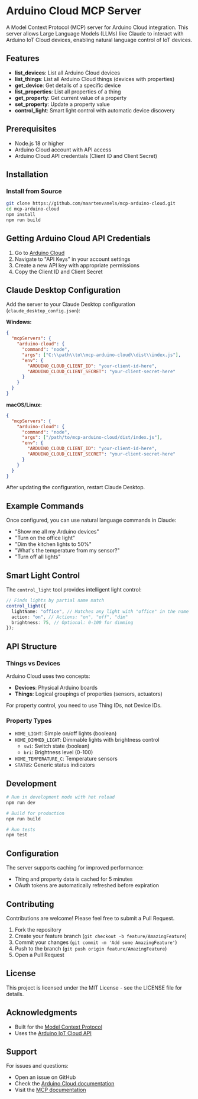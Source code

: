 # Arduino Cloud MCP Server

A Model Context Protocol (MCP) server for Arduino Cloud integration. This server allows Large Language Models (LLMs) like Claude to interact with Arduino IoT Cloud devices, enabling natural language control of IoT devices.

## Features

- **list_devices**: List all Arduino Cloud devices
- **list_things**: List all Arduino Cloud things (devices with properties)
- **get_device**: Get details of a specific device
- **list_properties**: List all properties of a thing
- **get_property**: Get current value of a property
- **set_property**: Update a property value
- **control_light**: Smart light control with automatic device discovery

## Prerequisites

- Node.js 18 or higher
- Arduino Cloud account with API access
- Arduino Cloud API credentials (Client ID and Client Secret)

## Installation

### Install from Source

```bash
git clone https://github.com/maartenvanels/mcp-arduino-cloud.git
cd mcp-arduino-cloud
npm install
npm run build
```

## Getting Arduino Cloud API Credentials

1. Go to [Arduino Cloud](https://app.arduino.cc)
2. Navigate to "API Keys" in your account settings
3. Create a new API key with appropriate permissions
4. Copy the Client ID and Client Secret

## Claude Desktop Configuration

Add the server to your Claude Desktop configuration (`claude_desktop_config.json`):

**Windows:**
```json
{
  "mcpServers": {
    "arduino-cloud": {
      "command": "node",
      "args": ["C:\\path\\to\\mcp-arduino-cloud\\dist\\index.js"],
      "env": {
        "ARDUINO_CLOUD_CLIENT_ID": "your-client-id-here",
        "ARDUINO_CLOUD_CLIENT_SECRET": "your-client-secret-here"
      }
    }
  }
}
```

**macOS/Linux:**
```json
{
  "mcpServers": {
    "arduino-cloud": {
      "command": "node",
      "args": ["/path/to/mcp-arduino-cloud/dist/index.js"],
      "env": {
        "ARDUINO_CLOUD_CLIENT_ID": "your-client-id-here",
        "ARDUINO_CLOUD_CLIENT_SECRET": "your-client-secret-here"
      }
    }
  }
}
```

After updating the configuration, restart Claude Desktop.

## Example Commands

Once configured, you can use natural language commands in Claude:

- "Show me all my Arduino devices"
- "Turn on the office light"
- "Dim the kitchen lights to 50%"
- "What's the temperature from my sensor?"
- "Turn off all lights"

## Smart Light Control

The `control_light` tool provides intelligent light control:

```typescript
// Finds lights by partial name match
control_light({
  lightName: "office", // Matches any light with "office" in the name
  action: "on", // Actions: "on", "off", "dim"
  brightness: 75, // Optional: 0-100 for dimming
});
```

## API Structure

### Things vs Devices

Arduino Cloud uses two concepts:

- **Devices**: Physical Arduino boards
- **Things**: Logical groupings of properties (sensors, actuators)

For property control, you need to use Thing IDs, not Device IDs.

### Property Types

- `HOME_LIGHT`: Simple on/off lights (boolean)
- `HOME_DIMMED_LIGHT`: Dimmable lights with brightness control
  - `swi`: Switch state (boolean)
  - `bri`: Brightness level (0-100)
- `HOME_TEMPERATURE_C`: Temperature sensors
- `STATUS`: Generic status indicators

## Development

```bash
# Run in development mode with hot reload
npm run dev

# Build for production
npm run build

# Run tests
npm test
```

## Configuration

The server supports caching for improved performance:

- Thing and property data is cached for 5 minutes
- OAuth tokens are automatically refreshed before expiration

## Contributing

Contributions are welcome! Please feel free to submit a Pull Request.

1. Fork the repository
2. Create your feature branch (`git checkout -b feature/AmazingFeature`)
3. Commit your changes (`git commit -m 'Add some AmazingFeature'`)
4. Push to the branch (`git push origin feature/AmazingFeature`)
5. Open a Pull Request

## License

This project is licensed under the MIT License - see the LICENSE file for details.

## Acknowledgments

- Built for the [Model Context Protocol](https://modelcontextprotocol.io/)
- Uses the [Arduino IoT Cloud API](https://www.arduino.cc/reference/en/iot/api/)

## Support

For issues and questions:

- Open an issue on GitHub
- Check the [Arduino Cloud documentation](https://docs.arduino.cc/arduino-cloud/)
- Visit the [MCP documentation](https://modelcontextprotocol.io/docs)